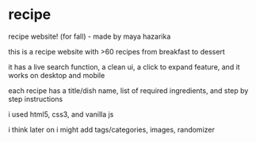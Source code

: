 # recipe

recipe website! (for fall) - made by maya hazarika

this is a recipe website with >60 recipes from breakfast to dessert

it has a live search function, a clean ui, a click to expand feature, and it works on desktop and mobile

each recipe has a title/dish name, list of required ingredients, and step by step instructions

i used html5, css3, and vanilla js

i think later on i might add tags/categories, images, randomizer
